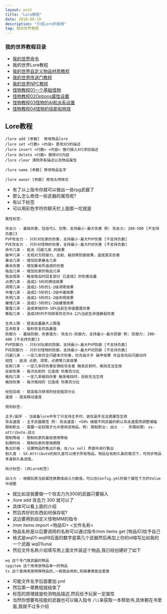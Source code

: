 ```yaml
---
layout: post
title: "Lore教程"
date: 2018-08-10
description: "介绍Lore的使用"
tag: 我的世界教程
---
```

### 我的世界教程目录
* [我的世界命令](https://www.thelunai.ml/2018/08/MC/)
* 我的世界Lore教程
* [我的世界自定义物品材质教程](https://www.thelunai.ml/2018/08/ServerResourcePacks/)
* [我的世界传送门教程](https://www.thelunai.ml/2018/08/csm/)
* [我的世界NPC教程](https://www.thelunai.ml/2018/08/NPC/)
* [怪物教程01一个基础怪物](https://www.thelunai.ml/2018/08/gw01/)
* [怪物教程02Options属性设置](https://www.thelunai.ml/2018/08/gw02/)
* [怪物教程03怪物的AI和派系设置](https://www.thelunai.ml/2018/08/gw03/)
* [怪物教程04怪物的技能和特效](https://www.thelunai.ml/2018/08/gw04/)


## Lore教程

```
/lore add [参数]  修改物品lore
/lore set <行数> <内容> 更改X行的描述
/lore insert <行数> <内容> 强行插入X行添加描述
/lore delete <行数> 删除X行内容
/lore clear 清除所有描述以及物品属性

/lore name [参数] 修改物品名字

/lore owner [参数] 修改头颅样式
```

* 有了以上指令你就可以做出一些rpg武器了
* 那么怎么修改一些武器的属性呢?
* 有以下标签
* 可以用彩色字符你聊天栏上面那一坨就是


```
属性标签:

攻击力 - 基础伤害，包括弓1、剑等，支持最小-最大伤害 例: 攻击力: 200-500 [不支持负数]3
PVP攻击力 - 只针对玩家的伤害，支持最小-最大PVP伤害 [不支持负数]
PVE攻击力 - 只针对怪物的伤害，支持最小-最大PVE伤害 [不支持负数]
命中几率 - 抵消 闪避几率 的效果
破甲几率 - 无视对方防御力、反射、格挡等防御效果，造成真实伤害
暴击几率 - 增加玩家暴击几率
暴击伤害 - 增加暴击所造成的伤害
吸血几率 - 增加玩家的吸血几率
吸血倍率 - 触发吸血时回复部分 已造成2 的伤害血量
点燃几率 - 造成2-5秒的燃烧效果
凋零几率 - 造成2-5秒的1-2级凋零效果
中毒几率 - 造成2-5秒的1-2级中毒效果
失明几率 - 造成2-5秒的1-2级失明效果
缓慢几率 - 造成2-5秒的1-2级缓慢效果
雷霆几率 - 造成单独的0-10%当前生命值雷霆伤害
撕裂几率 - 造成3秒内不同频率的总共4-12%当前生命值撕裂伤害

生命上限 - 提高血量最大上限值
生命恢复 - 每秒恢复的血量值
防御力 - 基础防御，伤害值为: 攻击力-防御力，支持最小-最大防御 例: 防御力: 200-400 [不支持负数]3
PVP防御力 - 只针对玩家的防御，支持最小-最大PVP防御 [不支持负数]
PVE防御力 - 只针对怪物的防御，支持最小-最大PVE防御 [不支持负数]
闪避几率 - 一定几率完全闪避本次伤害，优先级大于 破甲效果 并且有向后闪避动作
韧性 - 抵消 点燃、凋零、点燃等几率效果
反射几率 - 一定几率将伤害反弹给攻击者 触发反射时，格挡无法生效
反射伤害 - 每次反射的 已造成 伤害百分比
格挡几率 - 一定几率格挡伤害 触发格挡时，反射无法生效
格挡伤害 - 每次格挡的 已造成 伤害百分比

经验加成 - 提高每次获得的经验值百分比
速度 - 提高移动速度

规则标签:

主手/副手 - 当装备lore中写了只支持主手时，装在副手无法使属性生效
攻击速度 - 主手武器属性 例: 攻击速度: +50% 根据不同武器的默认攻击速度而调整增幅
限制职业 - 需要一定权限才允许使用该物品，例: 限制职业: 战士  -  所需权限: sx-attribute.战士
限制等级 - 限制玩家的最低使用等级
到期时间 - 限制玩家的使用期限
售出价格 - 设置物品的售出价格，在/sx sell 界面中进行售出
耐久度 - SX-Attribute的耐久度可以用于所有物品。物品在有耐久条的情况下，可同步物品本身耐久条进度。

统计标签: (非Lore标签)

战斗力 - 根据玩家当前属性换算成战斗力数值，可以在Config.yml的每个属性下方的Value中调整
```
* 就比如说我要做一个攻击力为300的武器只要输入
* /lore add 攻击力 300 就可以了
* 具体可以看上面的介绍
* 然后弄好的东西如何保存呢?
* 这边要用到自定义怪物MM的指令
* /mm items import <物品ID> <文件名称>
* 物品名称是以后要调用的名称可以通过指令/mm items get [物品ID]给予自己
* 格式是wq01-wq99后面的数字是第几个武器然后再加上你的id缩写比如我的一个武器 wq01lunai
* 然后文件名称介绍填写用上面文件装这个物品,我已经创建好了如下

```
wq 这个专门放武器的物品
rpgitem 这个用来放物品单一的物品
tx 这个是用来放特殊物品的,一般我会用到,别搞事情放这里面
```

* 可能文件名字后面要加.yml
* 然后第一章教程就结束了
* 标签的原理就是检测物品描述,然后给予玩家一定属性
* 当然你想要有技能的武器也可以输入指令 `/li`来获取一本帮助书,具体都在书里面,我就不过多介绍